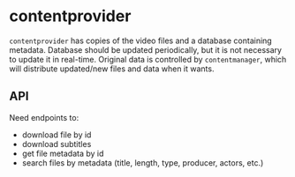 # contentprovider
`contentprovider` has copies of the video files and a database containing metadata. Database should be updated periodically, but it is not necessary to update it in real-time. Original data is controlled by `contentmanager`, which will distribute updated/new files and data when it wants.

## API
Need endpoints to:
- download file by id
- download subtitles
- get file metadata by id
- search files by metadata (title, length, type, producer, actors, etc.)
